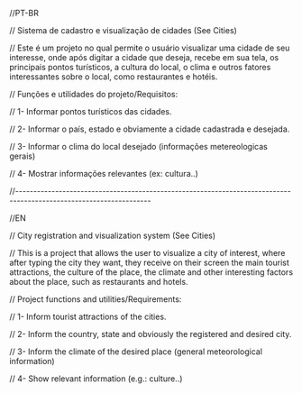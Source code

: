 //PT-BR

// Sistema de cadastro e visualização de cidades (See Cities)

// Este é um projeto no qual permite o usuário visualizar uma cidade de seu interesse, onde após digitar a cidade que deseja, recebe em sua tela, os principais pontos turísticos, a cultura do local, o clima e outros fatores interessantes sobre o local, como restaurantes e hotéis.

// Funções e utilidades do projeto/Requisitos: 

// 1- Informar pontos turísticos das cidades.

// 2- Informar o país, estado e obviamente a cidade cadastrada e desejada.

// 3- Informar o clima do local desejado (informações metereologicas gerais)

// 4- Mostrar informações relevantes (ex: cultura..)

//-------------------------------------------------------------------------------------------------------------------

//EN

// City registration and visualization system (See Cities)

// This is a project that allows the user to visualize a city of interest, where after typing the city they want, they receive on their screen the main tourist attractions, the culture of the place, the climate and other interesting factors about the place, such as restaurants and hotels.

// Project functions and utilities/Requirements:

// 1- Inform tourist attractions of the cities.

// 2- Inform the country, state and obviously the registered and desired city.

// 3- Inform the climate of the desired place (general meteorological information)

// 4- Show relevant information (e.g.: culture..)
